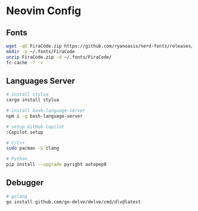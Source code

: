 # Neovim Config

## Fonts

```bash
wget -qO FiraCode.zip https://github.com/ryanoasis/nerd-fonts/releases/download/v2.1.0/FiraCode.zip
mkdir -p ~/.fonts/FiraCode
unzip FiraCode.zip -d ~/.fonts/FiraCode/
fc-cache -f -v
```

## Languages Server

```bash
# install stylua
cargo install stylua

# install bash-language-server
npm i -g bash-language-server

# setup GitHub Copilot
:Copilot setup

# C/C++
sudo pacman -S clang

# Python
pip install --upgrade pyright autopep8
```

## Debugger

```bash
# golang
go install github.com/go-delve/delve/cmd/dlv@latest
```
